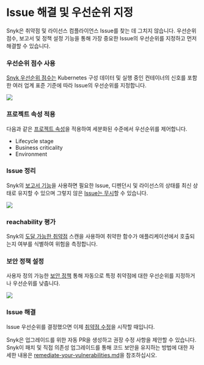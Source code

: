 # Issue 해결 및 우선순위 지정

Snyk은 취약점 및 라이선스 컴플라이언스 Issue를 찾는 데 그치지 않습니다. 우선순위 점수, 보고서 및 정책 설정 기능을 통해 가장 중요한 Issue의 우선순위를 지정하고 먼저 해결할 수 있습니다.

### 우선순위 점수 사용

[Snyk 우선순위 점수는](starting-to-fix-vulnerabilities/snyk-priority-score.md) Kubernetes 구성 데이터 및 실행 중인 컨테이너의 신호를 포함한 여러 업계 표준 기준에 따라 Issue의 우선순위를 지정합니다.

![](../../.gitbook/assets/image%20\(86\)%20\(2\).png)

### 프로젝트 속성 적용 <a href="#h.r3thgse7qt7n" id="h.r3thgse7qt7n"></a>

다음과 같은 [프로젝트 속성](../../getting-started/introduction-to-snyk-projects/view-project-information/project-attributes.md)을 적용하여 세분화된 수준에서 우선순위를 제어합니다.

* Lifecycle stage
* Business criticality
* Environment

### Issue 정리

Snyk의 [보고서 기능](../../introducing-snyk/snyks-core-concepts/reporting.md)을 사용하면 필요한 Issue, 디펜던시 및 라이선스의 상태를 최신 상태로 유지할 수 있으며 그렇지 않은 [Issue는 무시](issue-management/ignore-issues.md)할 수 있습니다.

![](../../.gitbook/assets/image%20\(66\)%20\(4\).png)

### reachability 평가 <a href="#h.ts3kx23p4m7p" id="h.ts3kx23p4m7p"></a>

Snyk의 [도달 가능한 취약점](prioritizing-issues/reachable-vulnerabilities.md) 스캔을 사용하여 취약한 함수가 애플리케이션에서 호출되는지 여부를 식별하여 위험을 측정합니다.

### 보안 정책 설정

사용자 정의 가능한 [보안 정책](security-policies/) 통해 자동으로 특정 취약점에 대한 우선순위를 지정하거나 우선순위를 낮춥니다.

![](../../.gitbook/assets/image%20\(82\)%20\(3\).png)

### Issue 해결

Issue 우선순위를 결정했으면 이제 [취약점 수정](starting-to-fix-vulnerabilities/)을 시작할 때입니다.

Snyk은 업그레이드를 위한 자동 PR을 생성하고 권장 수정 사항을 제안할 수 있습니다. Snyk이 패치 및 직접 의존성 업그레이드를 통해 코드 보안을 유지하는 방법에 대한 자세한 내용은 [remediate-your-vulnerabilities.md](issue-management/remediate-your-vulnerabilities.md "mention")을 참조하십시오.

